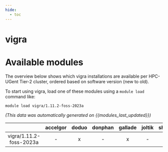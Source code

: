 ```yaml
---
hide:
  - toc
---
```


vigra
=====

# Available modules


The overview below shows which vigra installations are available per HPC-UGent Tier-2 cluster, ordered based on software version (new to old).

To start using vigra, load one of these modules using a `module load` command like:

```shell
module load vigra/1.11.2-foss-2023a
```

*(This data was automatically generated on {{modules_last_updated}})*  

| |accelgor|doduo|donphan|gallade|joltik|shinx|
| :---: | :---: | :---: | :---: | :---: | :---: | :---: |
|vigra/1.11.2-foss-2023a|-|x|-|x|-|x|
